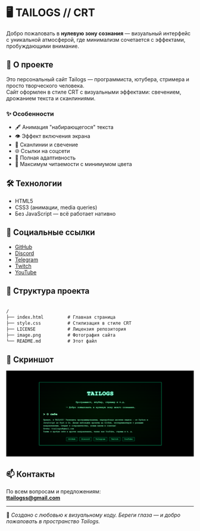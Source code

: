 # 🖥️ TAILOGS // CRT

Добро пожаловать в **нулевую зону сознания** — визуальный интерфейс с уникальной атмосферой, где минимализм сочетается с эффектами, пробуждающими внимание.

## 📼 О проекте

Это персональный сайт Tailogs — программиста, ютубера, стримера и просто творческого человека.  
Сайт оформлен в стиле CRT с визуальными эффектами: свечением, дрожанием текста и сканлиниями.

### ✨ Особенности

- 🖋️ Анимация "набирающегося" текста  
- 👁️ Эффект включения экрана  
- 🔦 Сканлинии и свечение  
- 🌐 Ссылки на соцсети  
- 📱 Полная адаптивность  
- 🧠 Максимум читаемости с минимумом цвета  

## 🛠️ Технологии

- HTML5  
- CSS3 (анимации, media queries)  
- Без JavaScript — всё работает нативно  

## 🔗 Социальные ссылки

- [GitHub](https://github.com/tailogs)  
- [Discord](https://discord.gg/ecYxypdR)  
- [Telegram](https://t.me/tailogs_channel)  
- [Twitch](https://www.twitch.tv/tailogs_)  
- [YouTube](https://www.youtube.com/@tailogs5825)  

## 📂 Структура проекта

```

/
├── index.html         # Главная страница
├── style.css          # Стилизация в стиле CRT
├── LICENSE            # Лицензия репозитория
├── image.png          # Фотография сайта
└── README.md          # Этот файл

```

## 📸 Скриншот

![alt text](image.png)

## 📫 Контакты

По всем вопросам и предложениям:  
**ttailogss@gmail.com**

---

🧪 _Создано с любовью к визуальному коду. Береги глаза — и добро пожаловать в пространство Tailogs._
